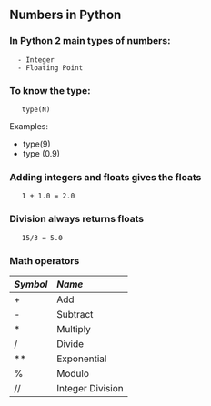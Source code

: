 ## Numbers in Python
   
   ### In Python 2 main types of numbers:
      - Integer
      - Floating Point

   ### To know the type:
       type(N)

   Examples:
   - type(9)
   - type (0.9)

   ### Adding integers and floats gives the floats
       1 + 1.0 = 2.0

   ### Division always returns floats
       15/3 = 5.0

   ### Math operators
   | ***Symbol*** | ***Name*** |
   | :---         | :--- |
   | + | Add |
   | - | Subtract |
   | * | Multiply |
   | / | Divide |
   | ** | Exponential |
   | % | Modulo |
   | // | Integer Division |


